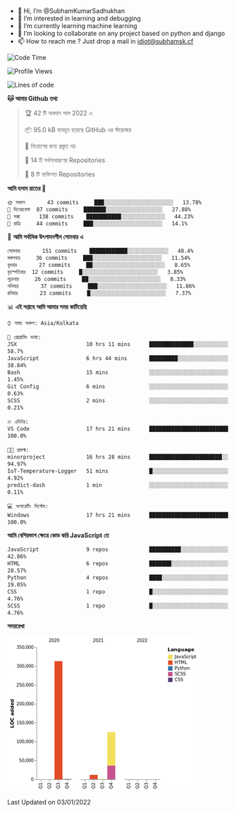 - 👋 Hi, I’m @SubhamKumarSadhukhan
- 👀 I’m interested in learning and debugging
- 🌱 I’m currently learning machine learning
- 💞️ I’m looking to collaborate on any project based on python and django
- 📫 How to reach me ?
      Just drop a mail in idiot@subhamsk.cf

<!---
SubhamKumarSadhukhan/SubhamKumarSadhukhan is a ✨ special ✨ repository because its `README.md` (this file) appears on your GitHub profile.
You can click the Preview link to take a look at your changes.
--->


<!--START_SECTION:waka-->
![Code Time](http://img.shields.io/badge/Code%20Time-20%20hrs%2039%20mins-blue)

![Profile Views](http://img.shields.io/badge/%E0%A6%AA%E0%A7%8D%E0%A6%B0%E0%A7%8B%E0%A6%AB%E0%A6%BE%E0%A6%87%E0%A6%B2%20%E0%A6%A6%E0%A6%B0%E0%A7%8D%E0%A6%B6%E0%A6%A8-69-blue)

![Lines of code](https://img.shields.io/badge/%E0%A6%B9%E0%A7%8D%E0%A6%AF%E0%A6%BE%E0%A6%B2%E0%A7%8B%20%E0%A6%93%E0%A6%AF%E0%A6%BC%E0%A6%BE%E0%A6%B0%E0%A7%8D%E0%A6%B2%E0%A7%8D%E0%A6%A1%20%E0%A6%A5%E0%A7%87%E0%A6%95%E0%A7%87%20%E0%A6%86%E0%A6%AE%E0%A6%BF%20%E0%A6%B2%E0%A6%BF%E0%A6%96%E0%A7%87%E0%A6%9B%E0%A6%BF-452%20Thousand%20%E0%A6%95%E0%A7%8B%E0%A6%A1%E0%A7%87%E0%A6%B0%20%E0%A6%B2%E0%A6%BE%E0%A6%87%E0%A6%A8-blue)

**🐱 আমার Github তথ্য** 

> 🏆 42 টি অবদান সাল 2022 এ
 > 
> 📦 95.0 kB ব্যবহৃত হয়েছে GitHub এর স্টরেজের 
 > 
> 🚫 নিয়োগের জন্য প্রস্তুত নয়
 > 
> 📜 14 টি সর্বসাধারণের Repositories 
 > 
> 🔑 8 টি ব্যক্তিগত Repositories  
 > 
**আমি হলাম রাতের 🦉** 

```text
🌞 সকাল       43 commits     ███░░░░░░░░░░░░░░░░░░░░░░   13.78% 
🌆 দিনেরবেলা  87 commits     ███████░░░░░░░░░░░░░░░░░░   27.88% 
🌃 সন্ধা      138 commits    ███████████░░░░░░░░░░░░░░   44.23% 
🌙 রাত্রি     44 commits     ███░░░░░░░░░░░░░░░░░░░░░░   14.1%

```
📅 **আমি সর্বাধিক উৎপাদনশীল সোমবার এ** 

```text
সোমবার       151 commits    ████████████░░░░░░░░░░░░░   48.4% 
মঙ্গলবার     36 commits     ███░░░░░░░░░░░░░░░░░░░░░░   11.54% 
বুধবার       27 commits     ██░░░░░░░░░░░░░░░░░░░░░░░   8.65% 
বৃহস্পতিবার  12 commits     █░░░░░░░░░░░░░░░░░░░░░░░░   3.85% 
শুক্রবার     26 commits     ██░░░░░░░░░░░░░░░░░░░░░░░   8.33% 
শনিবার       37 commits     ███░░░░░░░░░░░░░░░░░░░░░░   11.86% 
রবিবার       23 commits     █░░░░░░░░░░░░░░░░░░░░░░░░   7.37%

```


📊 **এই সপ্তাহে আমি আমার সময় কাটিয়েছি** 

```text
⌚︎ সময় অঞ্চল: Asia/Kolkata

💬 প্রোগ্রামিং ভাষা: 
JSX                      10 hrs 11 mins      ██████████████░░░░░░░░░░░   58.7% 
JavaScript               6 hrs 44 mins       █████████░░░░░░░░░░░░░░░░   38.84% 
Bash                     15 mins             ░░░░░░░░░░░░░░░░░░░░░░░░░   1.45% 
Git Config               6 mins              ░░░░░░░░░░░░░░░░░░░░░░░░░   0.63% 
SCSS                     2 mins              ░░░░░░░░░░░░░░░░░░░░░░░░░   0.21%

🔥 এডিটর: 
VS Code                  17 hrs 21 mins      █████████████████████████   100.0%

🐱‍💻 প্রকল্ম: 
minorproject             16 hrs 28 mins      ███████████████████████░░   94.97% 
IoT-Temperature-Logger   51 mins             █░░░░░░░░░░░░░░░░░░░░░░░░   4.92% 
predict-dash             1 min               ░░░░░░░░░░░░░░░░░░░░░░░░░   0.11%

💻 অপারেটিং সিস্টেম: 
Windows                  17 hrs 21 mins      █████████████████████████   100.0%

```

**আমি বেশিরভাগ ক্ষেত্রে কোড করি JavaScript তে** 

```text
JavaScript               9 repos             ██████████░░░░░░░░░░░░░░░   42.86% 
HTML                     6 repos             ███████░░░░░░░░░░░░░░░░░░   28.57% 
Python                   4 repos             ████░░░░░░░░░░░░░░░░░░░░░   19.05% 
CSS                      1 repo              █░░░░░░░░░░░░░░░░░░░░░░░░   4.76% 
SCSS                     1 repo              █░░░░░░░░░░░░░░░░░░░░░░░░   4.76%

```


**সময়রেখা**

![Chart not found](https://raw.githubusercontent.com/SubhamKumarSadhukhan/SubhamKumarSadhukhan/main/charts/bar_graph.png) 


 Last Updated on 03/01/2022
<!--END_SECTION:waka-->
